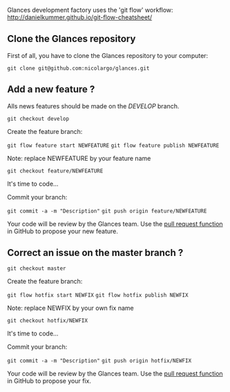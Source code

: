 Glances development factory uses the 'git flow' workflow: http://danielkummer.github.io/git-flow-cheatsheet/

## Clone the Glances repository

First of all, you have to clone the Glances repository to your computer:

`git clone git@github.com:nicolargo/glances.git`

## Add a new feature ?

Alls news features should be made on the _DEVELOP_ branch.

`git checkout develop`

Create the feature branch:

`git flow feature start NEWFEATURE`
`git flow feature publish NEWFEATURE` 

Note: replace NEWFEATURE by your feature name

`git checkout feature/NEWFEATURE`

It's time to code...

Commit your branch:

`git commit -a -m "Description"`
`git push origin feature/NEWFEATURE`

Your code will be review by the Glances team. Use the [pull request function](https://help.github.com/articles/using-pull-requests) in GitHub to propose your new feature.

## Correct an issue on the master branch ?

`git checkout master`

Create the feature branch:

`git flow hotfix start NEWFIX`
`git flow hotfix publish NEWFIX` 

Note: replace NEWFIX by your own fix name

`git checkout hotfix/NEWFIX`

It's time to code...

Commit your branch:

`git commit -a -m "Description"`
`git push origin hotfix/NEWFIX`

Your code will be review by the Glances team. Use the [pull request function](https://help.github.com/articles/using-pull-requests) in GitHub to propose your fix.
